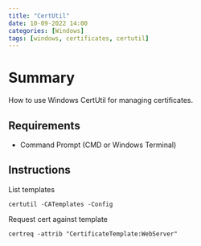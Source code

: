 ```yaml
---
title: "CertUtil"
date: 10-09-2022 14:00
categories: [Windows]
tags: [windows, certificates, certutil]
---
```



# Summary 
How to use Windows CertUtil for managing certificates.


## Requirements
* Command Prompt (CMD or Windows Terminal)

## Instructions


List templates
```console
certutil -CATemplates -Config 
```

Request cert against template
```console
certreq -attrib "CertificateTemplate:WebServer"
```
